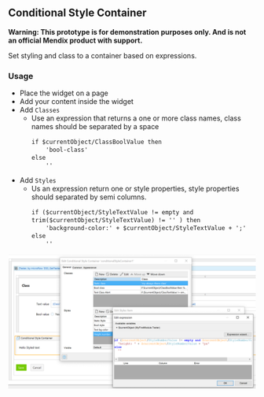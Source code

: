 ## Conditional Style Container

**Warning: This prototype is for demonstration purposes only. And is not an official Mendix product with support.**

Set styling and class to a container based on expressions.

### Usage
 - Place the widget on a page
 - Add your content inside the widget
 - Add `Classes`
    - Use an expression that returns a one or more class names, class names should be separated by a space
        ``` delphi
        if $currentObject/ClassBoolValue then 
            'bool-class'
        else
            ''
        ```
 - Add `Styles`
    - Us an expression return one or style properties, style properties should separated by semi columns.
        ``` delphi
        if ($currentObject/StyleTextValue != empty and trim($currentObject/StyleTextValue) != '' ) then 
            'background-color:' + $currentObject/StyleTextValue + ';'
        else 
            ''
        ```

![Studio Properties](./assets/StudioProperties.png)
